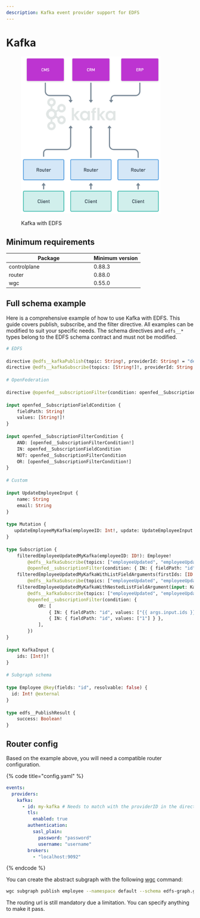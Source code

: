 ```yaml
---
description: Kafka event provider support for EDFS
---
```


# Kafka

<figure><img src="../../.gitbook/assets/EDFS Kafka.png" alt="" width="375"><figcaption><p>Kafka with EDFS</p></figcaption></figure>

## Minimum requirements

<table><thead><tr><th width="214">Package</th><th>Minimum version</th></tr></thead><tbody><tr><td>controlplane</td><td>0.88.3</td></tr><tr><td>router</td><td>0.88.0</td></tr><tr><td>wgc</td><td>0.55.0</td></tr></tbody></table>

## Full schema example

Here is a comprehensive example of how to use Kafka with EDFS. This guide covers publish, subscribe, and the filter directive. All examples can be modified to suit your specific needs. The schema directives and `edfs__*` types belong to the EDFS schema contract and must not be modified.

```graphql
# EDFS

directive @edfs__kafkaPublish(topic: String!, providerId: String! = "default") on FIELD_DEFINITION
directive @edfs__kafkaSubscribe(topics: [String!]!, providerId: String! = "default") on FIELD_DEFINITION

# OpenFederation

directive @openfed__subscriptionFilter(condition: openfed__SubscriptionFilterCondition!) on FIELD_DEFINITION

input openfed__SubscriptionFieldCondition {
    fieldPath: String!
    values: [String!]!
}

input openfed__SubscriptionFilterCondition {
    AND: [openfed__SubscriptionFilterCondition!]
    IN: openfed__SubscriptionFieldCondition
    NOT: openfed__SubscriptionFilterCondition
    OR: [openfed__SubscriptionFilterCondition!]
}

# Custom

input UpdateEmployeeInput {
    name: String
    email: String
}

type Mutation {
   updateEmployeeMyKafka(employeeID: Int!, update: UpdateEmployeeInput!): edfs__PublishResult! @edfs__kafkaPublish(topic: "employeeUpdated", providerId: "my-kafka")
}

type Subscription {
    filteredEmployeeUpdatedMyKafka(employeeID: ID!): Employee!
        @edfs__kafkaSubscribe(topics: ["employeeUpdated", "employeeUpdatedTwo"], providerId: "my-kafka")
        @openfed__subscriptionFilter(condition: { IN: { fieldPath: "id", values: [1, 3, 4, 7, 11] } })
    filteredEmployeeUpdatedMyKafkaWithListFieldArguments(firstIds: [ID!]!, secondIds: [ID!]!): Employee!
        @edfs__kafkaSubscribe(topics: ["employeeUpdated", "employeeUpdatedTwo"], providerId: "my-kafka")
    filteredEmployeeUpdatedMyKafkaWithNestedListFieldArgument(input: KafkaInput!): Employee!
        @edfs__kafkaSubscribe(topics: ["employeeUpdated", "employeeUpdatedTwo"], providerId: "my-kafka")
        @openfed__subscriptionFilter(condition: {
            OR: [
                { IN: { fieldPath: "id", values: ["{{ args.input.ids }}"] } },
                { IN: { fieldPath: "id", values: ["1"] } },
            ],
        })
}

input KafkaInput {
    ids: [Int!]!
}

# Subgraph schema

type Employee @key(fields: "id", resolvable: false) {
  id: Int! @external
}

type edfs__PublishResult {
    success: Boolean!
}
```

## Router config

Based on the example above, you will need a compatible router configuration.

{% code title="config.yaml" %}
```yaml
events:
  providers:
    kafka:
      - id: my-kafka # Needs to match with the providerID in the directive
        tls: 
          enabled: true
        authentication: 
          sasl_plain: 
            password: "password"
            username: "username"
        brokers:
          - "localhost:9092"
```
{% endcode %}

You can create the abstract subgraph with the following [wgc](../../cli/intro.md) command:

```bash
wgc subgraph publish employee --namespace default --schema edfs-graph.graphqls --routing-url http://localhost:4004/graphql
```

The routing url is still mandatory due a limitation. You can specify anything to make it pass.
